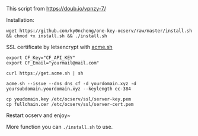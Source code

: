This script from https://doub.io/vpnzy-7/

Installation:

```
wget https://github.com/ky0ncheng/one-key-ocserv/raw/master/install.sh && chmod +x install.sh && ./install.sh
```

SSL certificate by letsencrypt with [acme.sh](https://acme.sh)

```
export CF_Key="CF_API_KEY"
export CF_Email="yourmail@mail.com"

curl https://get.acme.sh | sh

acme.sh --issue --dns dns_cf -d yourdomain.xyz -d yoursubdomain.yourdomain.xyz --keylength ec-384

cp youdomain.key /etc/ocserv/ssl/server-key.pem
cp fullchain.cer /etc/ocserv/ssl/server-cert.pem
```

Restart ocserv and enjoy~

More function you can `./install.sh` to use.

